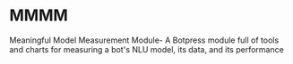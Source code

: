 # MMMM
Meaningful Model Measurement Module- A Botpress module full of tools and charts for measuring a bot's NLU model, its data, and its performance
